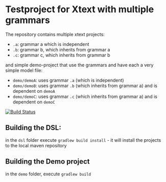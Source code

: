 # Testproject for Xtext with multiple grammars

The repository contains multiple xtext projects:

* `.a`: grammar a which is independent
* `.b`: grammar b, which inherits from grammar a
* `.c`: grammar c, which inherits from grammar b

and simple demo-project that use the grammars and have each a very simple model file:
* `demo/demoA`: uses grammar `.a` (which is independent)
* `demo/demoB`: uses grammar `.b` (which inherits from grammar a) and is dependent on `demoA` 
* `demo/demoC`: uses grammar `.c` (which inherits from grammar a) and is dependent on `demoC` 

[![Build Status](https://travis-ci.org/tmtron/ex.xtext.ml.svg?label=travis)](https://travis-ci.org/tmtron/ex.xtext.ml/builds) 

## Building the DSL: 

in the `dsl` folder execute `gradlew build install` - it will install the projects to the local maven repository

## Building the Demo project
in the `demo` folder, execute `gradlew build`

